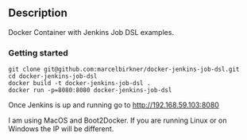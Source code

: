 ## Description

Docker Container with Jenkins Job DSL examples.

### Getting started

```
git clone git@github.com:marcelbirkner/docker-jenkins-job-dsl.git
cd docker-jenkins-job-dsl
docker build -t docker-jenkins-job-dsl .
docker run -p=8080:8080 docker-jenkins-job-dsl
```

Once Jenkins is up and running go to http://192.168.59.103:8080

I am using MacOS and Boot2Docker. If you are running Linux or on Windows the IP will be different.
